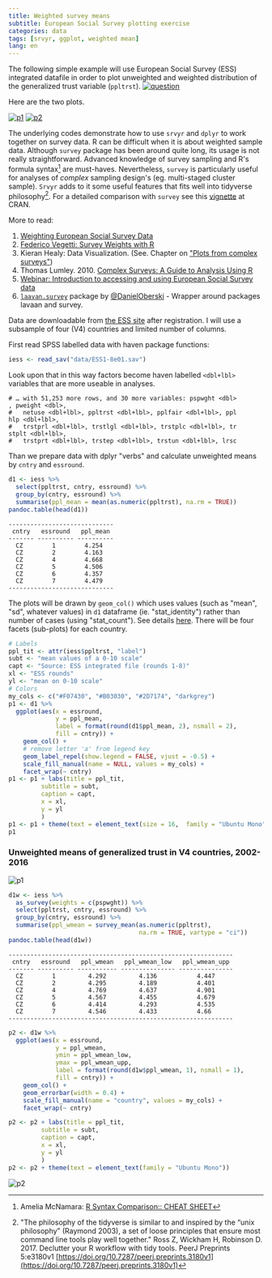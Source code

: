 ```yaml
---
title: Weighted survey means
subtitle: European Social Survey plotting exercise
categories: data
tags: [srvyr, ggplot, weighted mean]
lang: en
---
```

The following simple example will use European Social Survey (ESS) integrated datafile in order to plot unweighted and weighted distribution of the generalized trust variable (`ppltrst`).
[![question](/img/20-08-11-ess-plots/q_ppltrst.png)](https://www.europeansocialsurvey.org/docs/round1/fieldwork/source/ESS1_source_main_questionnaire.pdf)
 
Here are the two plots. 

[![p1](/img/20-08-11-ess-plots/p1_small.png)](/img/20-08-11-ess-plots/p1.png)
[![p2](/img/20-08-11-ess-plots/p2_small.png)](/img/20-08-11-ess-plots/p2.png)

The underlying codes demonstrate how to use `srvyr` and `dplyr` to work together on survey data. R can be difficult when it is about weighted sample data. Although `survey` package has been around quite long, its usage is not really straightforward. Advanced knowledge of survey sampling and R's formula syntax[^syntax] are must-haves. Nevertheless, `survey` is particularly useful for analyses of *complex* sampling design's (eg. multi-staged cluster sample). `Srvyr` adds to it some useful features that fits well into tidyverse philosophy[^hadley]. For a detailed comparison with `survey` see this [vignette](https://cran.r-project.org/web/packages/srvyr/vignettes/srvyr-vs-survey.html) at CRAN. 


More to read:

1. [Weighting European Social Survey Data](https://www.europeansocialsurvey.org/docs/methodology/ESS_weighting_data_1.pdf)
2. [Federico Vegetti: Survey Weights with R](https://federicovegetti.github.io/teaching/heidelberg_2018/lab/sst_lab_day2.html)
3. Kieran Healy: Data Visualization. (See. Chapter on ["Plots from complex surveys"](https://socviz.co/index.html))
4. Thomas Lumley. 2010. [Complex Surveys: A Guide to Analysis Using R](https://onlinelibrary.wiley.com/doi/book/10.1002/9780470580066)
5. [Webinar: Introduction to accessing and using European Social Survey data](https://youtu.be/jh_aKsNz5YE)
6. [`laavan.survey`](https://cran.r-project.org/web/packages/lavaan.survey/lavaan.survey.pdf) package by [@DanielOberski](http://daob.nl/) - Wrapper around packages lavaan and survey. 

Data are downloadable from [the ESS site](https://www.europeansocialsurvey.org/data/round-index.html) after registration. I will use a subsample of four (V4) countries and limited number of columns.   

First read SPSS labelled data with haven package functions:
```r
iess <- read_sav("data/ESS1-8e01.sav")
```
Look upon that in this way factors become haven labelled `<dbl+lbl>` variables that are more useable in analyses.

    # … with 51,253 more rows, and 30 more variables: pspwght <dbl>
    , pweight <dbl>,
    #   netuse <dbl+lbl>, ppltrst <dbl+lbl>, pplfair <dbl+lbl>, ppl
    hlp <dbl+lbl>,
    #   trstprl <dbl+lbl>, trstlgl <dbl+lbl>, trstplc <dbl+lbl>, tr
    stplt <dbl+lbl>,
    #   trstprt <dbl+lbl>, trstep <dbl+lbl>, trstun <dbl+lbl>, lrsc

Than we prepare data with dplyr "verbs" and calculate unweighted means by `cntry` and `essround`.
```r
d1 <- iess %>%
  select(ppltrst, cntry, essround) %>%
  group_by(cntry, essround) %>%
  summarise(ppl_mean = mean(as.numeric(ppltrst), na.rm = TRUE))
pandoc.table(head(d1))
```
    -----------------------------
     cntry   essround   ppl_mean
    ------- ---------- ----------
      CZ        1        4.254
      CZ        2        4.163
      CZ        4        4.668
      CZ        5        4.506
      CZ        6        4.357
      CZ        7        4.479
    -----------------------------

The plots will be drawn by `geom_col()` which uses values (such as "mean", "sd", whatever values) in `d1` dataframe (ie. "stat_identity") rather than number of cases (using "stat_count"). See details [here](https://ggplot2.tidyverse.org/reference/geom_bar.html). There will be four facets (sub-plots) for each country.

```r
# Labels
ppl_tit <- attr(iess$ppltrst, "label")
subt <- "mean values of a 0-10 scale"
capt <- "Source: ESS integrated file (rounds 1-8)"
xl <- "ESS rounds"
yl <- "mean on 0-10 scale"
# Colors
my_cols <- c("#F07430", "#B03030", "#2D7174", "darkgrey")
p1 <- d1 %>%
  ggplot(aes(x = essround,
             y = ppl_mean,
             label = format(round(d1$ppl_mean, 2), nsmall = 2),
             fill = cntry)) +
    geom_col() +
    # remove letter 'a' from legend key
    geom_label_repel(show.legend = FALSE, vjust = -0.5) +
    scale_fill_manual(name = NULL, values = my_cols) +
    facet_wrap(~ cntry)
p1 <- p1 + labs(title = ppl_tit,
         subtitle = subt,
         caption = capt,
         x = xl,
         y = yl
         )
p1 <- p1 + theme(text = element_text(size = 16,  family = "Ubuntu Mono"))
p1
```

### Unweighted means of generalized trust in V4 countries, 2002-2016

![p1](/img/20-08-11-ess-plots/p1.png)

```r
d1w <- iess %>%
  as_survey(weights = c(pspwght)) %>%
  select(ppltrst, cntry, essround) %>%
  group_by(cntry, essround) %>%
  summarise(ppl_wmean = survey_mean(as.numeric(ppltrst),
                                    na.rm = TRUE, vartype = "ci"))
pandoc.table(head(d1w))
```
    --------------------------------------------------------------
     cntry   essround   ppl_wmean   ppl_wmean_low   ppl_wmean_upp
    ------- ---------- ----------- --------------- ---------------
      CZ        1         4.292         4.136           4.447
      CZ        2         4.295         4.189           4.401
      CZ        4         4.769         4.637           4.901
      CZ        5         4.567         4.455           4.679
      CZ        6         4.414         4.293           4.535
      CZ        7         4.546         4.433           4.66
    --------------------------------------------------------------

```r
p2 <- d1w %>%
  ggplot(aes(x = essround,
             y = ppl_wmean,
             ymin = ppl_wmean_low,
             ymax = ppl_wmean_upp,
             label = format(round(d1w$ppl_wmean, 1), nsmall = 1),
             fill = cntry)) +
    geom_col() +
    geom_errorbar(width = 0.4) +
    scale_fill_manual(name = "country", values = my_cols) +
    facet_wrap(~ cntry)

p2 <- p2 + labs(title = ppl_tit,
         subtitle = subt,
         caption = capt,
         x = xl,
         y = yl
         )
p2 <- p2 + theme(text = element_text(family = "Ubuntu Mono"))
```

![p2](/img/20-08-11-ess-plots/p2.png)

[^hadley]: "The philosophy of the tidyverse is similar to and inspired by the “unix philosophy” (Raymond 2003), a set of loose principles that ensure most command line tools play well together." Ross Z, Wickham H, Robinson D. 2017. Declutter your R workflow with tidy tools. PeerJ Preprints 5:e3180v1 [https://doi.org/10.7287/peerj.preprints.3180v1](https://doi.org/10.7287/peerj.preprints.3180v1) 

[^syntax]: Amelia McNamara: [R Syntax Comparison:: CHEAT SHEET](https://raw.githubusercontent.com/rstudio/cheatsheets/master/syntax.pdf)
